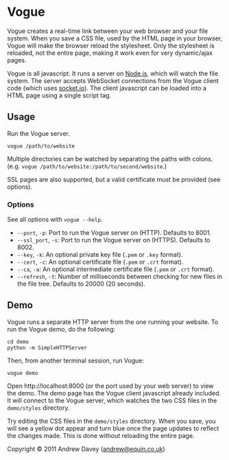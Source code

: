 # Vogue

Vogue creates a real-time link between your web browser and your file system.
When you save a CSS file, used by the HTML page in your browser, Vogue will
make the browser reload the stylesheet. Only the stylesheet is reloaded, not the
entire page, making it work even for very dynamic/ajax pages.

Vogue is all javascript. It runs a server on [Node.js](http://nodejs.org/),
which will watch the file system.
The server accepts WebSocket connections from the Vogue client code
(which uses [socket.io](http://socket.io/)).
The client javascript can be loaded into a HTML page using a single script tag.

## Usage
Run the Vogue server.

    vogue /path/to/website

Multiple directories can be watched by separating the paths with colons.
(e.g. `vogue /path/to/website:/path/to/second/website`.)

SSL pages are also supported, but a valid certificate must be provided (see
options).

### Options
See all options with `vogue --help`.

* `--port`, `-p`: Port to run the Vogue server on (HTTP). Defaults to 8001.
* `--ssl_port`, `-s`: Port to run the Vogue server on (HTTPS). Defaults to 8002.
* `--key`, `-k`: An optional private key file (`.pem` or `.key` format).
* `--cert`, `-c`: An optional certificate file (`.pem` or `.crt` format).
* `--ca`, `-a`: An optional intermediate certificate file (`.pem` or `.crt` format).
* `--refresh`, `-t`: Number of milliseconds between checking for new files in the file tree. Defaults to 20000 (20 seconds).

## Demo
Vogue runs a separate HTTP server from the one running your website.
To run the Vogue demo, do the following:

    cd demo
    python -m SimpleHTTPServer

Then, from another terminal session, run Vogue:

    vogue demo

Open http://localhost:8000 (or the port used by your web server)
to view the demo. The demo page has the Vogue client javascript
already included. It will connect to the Vogue server, which watches the two 
CSS files in the `demo/styles` directory.

Try editing the CSS files in the `demo/styles` directory. When you save, you
will see a yellow dot appear and turn blue once the page updates to reflect the
changes made. This is done without reloading the entire page.

Copyright &copy; 2011 Andrew Davey (andrew@equin.co.uk)
